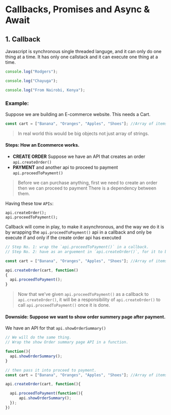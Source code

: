 # Callbacks, Promises and Async & Await

## 1. Callback

Javascript is synchronous single threaded languge, and it can only do one thing at a time.
It has only one callstack and it can execute one thing at a time.

```Javascript
console.log("Rodgers");

console.log("Chayuga");

console.log("From Nairobi, Kenya");
```

### Example:
Suppose we are building an E-commerce website.
This needs a Cart.

```Javascript
const cart = ["Banana", "Oranges", "Apples", "Shoes"]; //Array of items in a Cart.

```

> In real world this would be big objects not just array of strings.

#### Steps: How an Ecommerce works.
 * **CREATE ORDER**
 Suppose we have an API that creates an order `api.createOrder()`
 * **PAYMENT**
 and another api to proceed to payment `api.proceedToPayment()`

> Before we can purchase anything, first we need to create an order then we can proceed to payment
> There is a dependency between them.

Having these tow `APIs`:

```Javscript
api.createOrder();
api.proceedToPayment();
```

Callback will come in play, to make it asynchronous, and the way we do it is by wrapping the `api.proceedToPayment()` api in a callback and only be execute if and only if the create order api has executed

```Javascript
// Step No. 1: wrap the `api.proceedToPayment()` in a callback.
// Step No. 2: have as an arguement in `api.createOrder()`, for it to be executed after order has been created.

const cart = ["Banana", "Oranges", "Apples", "Shoes"]; //Array of items in a Cart.

api.createOrder(cart, function()
{
  api.proceedToPayment();
}
```

> Now that we've given `api.proceedToPayment()` as a callback to `api.createOrder()`, it will be a responsibility of `api.createOrder()` to call `api.proceedToPayment()` once it is done.

#### Downside: Suppose we want to show order summery page after payment.

We have an API for that `api.showOrderSummary()`

```Javascript
// We will do the same thing.
// Wrap the show Order summary page API in a function.

function(){
  api.showOrderSummary();
}

// then pass it into proceed to payment.
const cart = ["Banana", "Oranges", "Apples", "Shoes"]; //Array of items in a Cart.

api.createOrder(cart, function(){

  api.proceedToPayment(function(){
      api.showOrderSummary();
  });
})

```
